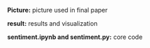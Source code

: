 **Picture:** picture used in final paper

**result:** results and visualization

**sentiment.ipynb and sentiment.py:** core code
